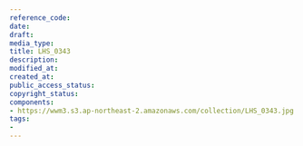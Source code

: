 ```yaml
---
reference_code: 
date: 
draft: 
media_type: 
title: LHS_0343
description: 
modified_at: 
created_at: 
public_access_status: 
copyright_status: 
components:
- https://wwm3.s3.ap-northeast-2.amazonaws.com/collection/LHS_0343.jpg
tags:
- 
---
```

